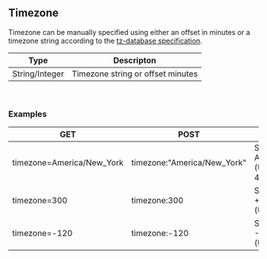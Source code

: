 ## Timezone

Timezone can be manually specified using either an offset in minutes or a timezone string according to the [tz-database specification](https://en.wikipedia.org/wiki/List_of_tz_database_time_zones).

| Type | Descripton |
|---|---|
| String/Integer | Timezone string or offset minutes |

<br>

### Examples

| GET | POST | Descripton |
|---|---|---|
| timezone=America/New_York | timezone:"America/New_York" | Set timezone to America/New_York (UTC-5 or UTC-4) |
| timezone=300 | timezone:300 | Set timezone to +300 minutes (UTC+5) |
| timezone=-120 | timezone:-120 | Set timezone to -120 minutes (UTC-2) |

<br>